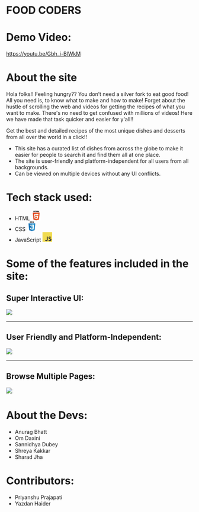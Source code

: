 # FOOD CODERS

# Demo Video:
https://youtu.be/Gbh_i-BlWkM

# About the site

Hola folks!!
Feeling hungry??
You don’t need a silver fork to eat good food! All you need is, to know what to make and how to make! Forget about the hustle of scrolling the web and videos for getting the recipes of what you want to make. There's no need to get confused with millions of videos! Here we have made that task quicker and easier for y'all!!

Get the best and detailed recipes of the most unique dishes and desserts from all over the world in a click!!

- This site has a curated list of dishes from across the globe to make it easier for people to search it and find them all at one place.
- The site is user-friendly and platform-independent for all users from all backgrounds.
- Can be viewed on multiple devices without any UI conflicts.

# Tech stack used:
- HTML  <img height = "26px" src = "https://raw.githubusercontent.com/github/explore/80688e429a7d4ef2fca1e82350fe8e3517d3494d/topics/html/html.png"> <img>
- CSS  <img height = "26px" src = "https://raw.githubusercontent.com/github/explore/80688e429a7d4ef2fca1e82350fe8e3517d3494d/topics/css/css.png"> <img>
- JavaScript <img height = "26px" src = "https://raw.githubusercontent.com/github/explore/80688e429a7d4ef2fca1e82350fe8e3517d3494d/topics/javascript/javascript.png"> <img>


# Some of the features included in the site:

## Super Interactive UI:

<img src = "https://i.postimg.cc/qqJCkrKQ/Screenshot-2022-10-15-at-1-38-49-PM.png"> </img>
<hr>

## User Friendly and Platform-Independent:

<img src = "https://raw.githubusercontent.com/TheGuyDangerous/Hackathon-noob_coders/master/Readme%20files/page2.png"> </img>
<hr>

## Browse Multiple Pages:

<img src = "https://raw.githubusercontent.com/TheGuyDangerous/Hackathon-noob_coders/master/Readme%20files/multiple%20pages.png"> </img>

# About the Devs:

- Anurag Bhatt
- Om Daxini
- Sannidhya Dubey
- Shreya Kakkar
- Sharad Jha 

# Contributors:
- Priyanshu Prajapati
- Yazdan Haider
